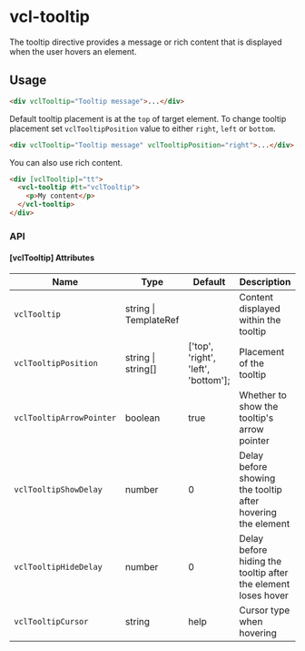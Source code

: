 # vcl-tooltip

The tooltip directive provides a message or rich content that is displayed when the user hovers an element.

## Usage

```html
<div vclTooltip="Tooltip message">...</div>
```

Default tooltip placement is at the `top` of target element. To change tooltip placement set `vclTooltipPosition` value to either `right`, `left` or `bottom`.

```html
<div vclTooltip="Tooltip message" vclTooltipPosition="right">...</div>
```

You can also use rich content.

```html
<div [vclTooltip]="tt">
  <vcl-tooltip #tt="vclTooltip">
    <p>My content</p>
  </vcl-tooltip>
</div>
```

### API

#### [vclTooltip] Attributes

| Name                     | Type                  | Default                             | Description                                                   |
| ------------------------ | --------------------- | ----------------------------------- | ------------------------------------------------------------- |
| `vclTooltip`             | string \| TemplateRef |                                     | Content displayed within the tooltip                          |
| `vclTooltipPosition`     | string \| string[]    | ['top', 'right', 'left', 'bottom']; | Placement of the tooltip                                      |
| `vclTooltipArrowPointer` | boolean               | true                                | Whether to show the tooltip's arrow pointer                   |
| `vclTooltipShowDelay`    | number                | 0                                   | Delay before showing the tooltip after hovering the element   |
| `vclTooltipHideDelay`    | number                | 0                                   | Delay before hiding the tooltip after the element loses hover |
| `vclTooltipCursor`       | string                | help                                | Cursor type when hovering                                     |
